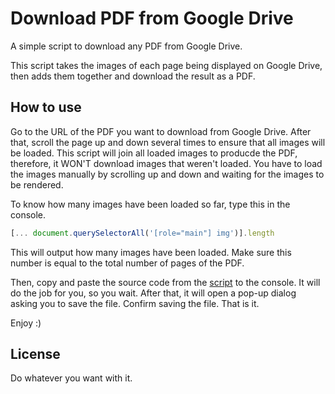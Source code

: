 # Download PDF from Google Drive

A simple script to download any PDF from Google Drive.

This script takes the images of each page being displayed on Google Drive,  then
adds them together and download the result as a PDF.

## How to use

Go to the URL of the PDF you want to download from Google  Drive.   After  that,
scroll the page up and down several times to ensure  that  all  images  will  be
loaded.  This script will join all loaded images to producde the PDF, therefore,
it WON'T download images that weren't loaded.   You  have  to  load  the  images
manually by scrolling up and down and waiting for the  images  to  be  rendered.

To know how many images have been loaded so far, type this in the console.

```javascript
[... document.querySelectorAll('[role="main"] img')].length
```

This will output how many images have been loaded.  Make  sure  this  number  is
equal to the total number of pages of the PDF.

Then, copy and paste the source code from the
[script](./download-pdf-from-google-drive.js) to the console.  It  will  do  the
job for you, so you wait.  After that, it will open a pop-up dialog  asking  you
to save the file. Confirm saving the file. That is it.

Enjoy :)

## License

Do whatever you want with it.
